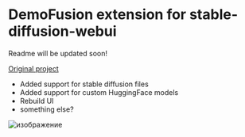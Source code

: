 # DemoFusion extension for stable-diffusion-webui
Readme will be updated soon!

[Original project](https://ruoyidu.github.io/demofusion/demofusion.html)

- Added support for stable diffusion files
- Added support for custom HuggingFace models
- Rebuild UI
- something else?

![изображение](https://github.com/sebaxakerhtc/sd-webui-demofusion/assets/32651506/c3af3c42-0609-4f6f-96cd-e1c8f095940b)

